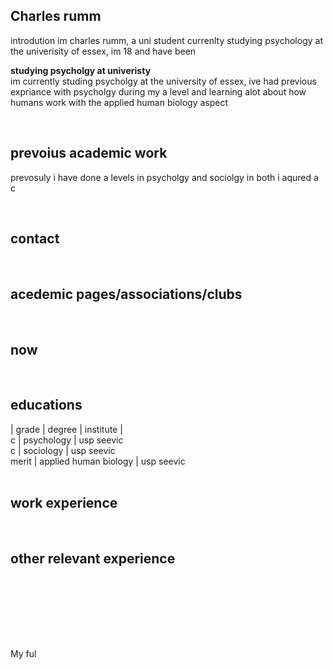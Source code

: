 ## Charles rumm
introdution 
im charles rumm, a uni student currenlty studying psychology at the univerisity of essex, im 18 and have been 


**studying psycholgy at univeristy**  
im currently studing psycholgy at the university of essex, ive had previous expriance with psycholgy during my a level and learning alot about how humans work with the applied human biology aspect 

<br>

## prevoius academic work
prevosuly i have done a levels in psycholgy and sociolgy in both i aqured a c 

<br>

## contact

<br>

## acedemic pages/associations/clubs

<br>

## now

<br>

## educations
 
| grade | degree | institute | <br>
c | psychology | usp seevic <br>
c | sociology | usp seevic <br>
merit | applied human biology | usp seevic <br>
<br>

## work experience

<br>

## other relevant experience
<br>


<br>


<br>




<br><br> 

My ful
